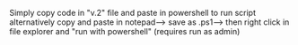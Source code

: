 Simply copy code in "v.2" file and paste in powershell to run script
alternatively copy and paste in notepad--> save as .ps1--> then right click in file explorer and "run with powershell" (requires run as admin) 
